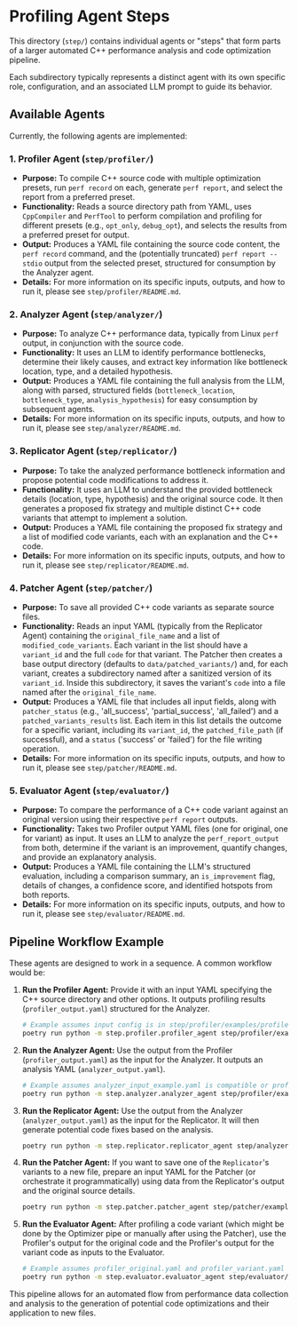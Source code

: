 # Profiling Agent Steps

This directory (`step/`) contains individual agents or "steps" that form parts of a larger automated C++ performance analysis and code optimization pipeline.

Each subdirectory typically represents a distinct agent with its own specific role, configuration, and an associated LLM prompt to guide its behavior.

## Available Agents

Currently, the following agents are implemented:

### 1. Profiler Agent (`step/profiler/`)

-   **Purpose:** To compile C++ source code with multiple optimization presets, run `perf record` on each, generate `perf report`, and select the report from a preferred preset.
-   **Functionality:** Reads a source directory path from YAML, uses `CppCompiler` and `PerfTool` to perform compilation and profiling for different presets (e.g., `opt_only`, `debug_opt`), and selects the results from a preferred preset for output.
-   **Output:** Produces a YAML file containing the source code content, the `perf record` command, and the (potentially truncated) `perf report --stdio` output from the selected preset, structured for consumption by the Analyzer agent.
-   **Details:** For more information on its specific inputs, outputs, and how to run it, please see `step/profiler/README.md`.

### 2. Analyzer Agent (`step/analyzer/`)

-   **Purpose:** To analyze C++ performance data, typically from Linux `perf` output, in conjunction with the source code.
-   **Functionality:** It uses an LLM to identify performance bottlenecks, determine their likely causes, and extract key information like bottleneck location, type, and a detailed hypothesis.
-   **Output:** Produces a YAML file containing the full analysis from the LLM, along with parsed, structured fields (`bottleneck_location`, `bottleneck_type`, `analysis_hypothesis`) for easy consumption by subsequent agents.
-   **Details:** For more information on its specific inputs, outputs, and how to run it, please see `step/analyzer/README.md`.

### 3. Replicator Agent (`step/replicator/`)

-   **Purpose:** To take the analyzed performance bottleneck information and propose potential code modifications to address it.
-   **Functionality:** It uses an LLM to understand the provided bottleneck details (location, type, hypothesis) and the original source code. It then generates a proposed fix strategy and multiple distinct C++ code variants that attempt to implement a solution.
-   **Output:** Produces a YAML file containing the proposed fix strategy and a list of modified code variants, each with an explanation and the C++ code.
-   **Details:** For more information on its specific inputs, outputs, and how to run it, please see `step/replicator/README.md`.

### 4. Patcher Agent (`step/patcher/`)

-   **Purpose:** To save all provided C++ code variants as separate source files.
-   **Functionality:** Reads an input YAML (typically from the Replicator Agent) containing the `original_file_name` and a list of `modified_code_variants`. Each variant in the list should have a `variant_id` and the full `code` for that variant. The Patcher then creates a base output directory (defaults to `data/patched_variants/`) and, for each variant, creates a subdirectory named after a sanitized version of its `variant_id`. Inside this subdirectory, it saves the variant's `code` into a file named after the `original_file_name`.
-   **Output:** Produces a YAML file that includes all input fields, along with `patcher_status` (e.g., 'all_success', 'partial_success', 'all_failed') and a `patched_variants_results` list. Each item in this list details the outcome for a specific variant, including its `variant_id`, the `patched_file_path` (if successful), and a `status` ('success' or 'failed') for the file writing operation.
-   **Details:** For more information on its specific inputs, outputs, and how to run it, please see `step/patcher/README.md`.

### 5. Evaluator Agent (`step/evaluator/`)

-   **Purpose:** To compare the performance of a C++ code variant against an original version using their respective `perf report` outputs.
-   **Functionality:** Takes two Profiler output YAML files (one for original, one for variant) as input. It uses an LLM to analyze the `perf_report_output` from both, determine if the variant is an improvement, quantify changes, and provide an explanatory analysis.
-   **Output:** Produces a YAML file containing the LLM's structured evaluation, including a comparison summary, an `is_improvement` flag, details of changes, a confidence score, and identified hotspots from both reports.
-   **Details:** For more information on its specific inputs, outputs, and how to run it, please see `step/evaluator/README.md`.

## Pipeline Workflow Example

These agents are designed to work in a sequence. A common workflow would be:

1.  **Run the Profiler Agent:** Provide it with an input YAML specifying the C++ source directory and other options. It outputs profiling results (`profiler_output.yaml`) structured for the Analyzer.
    ```bash
    # Example assumes input config is in step/profiler/examples/profiler_input_example.yaml
    poetry run python -m step.profiler.profiler_agent step/profiler/examples/profiler_input.yaml -o step/profiler/examples/profiler_output.yaml
    ```
2.  **Run the Analyzer Agent:** Use the output from the Profiler (`profiler_output.yaml`) as the input for the Analyzer. It outputs an analysis YAML (`analyzer_output.yaml`).
    ```bash
    # Example assumes analyzer_input_example.yaml is compatible or profiler_output.yaml is used directly
    poetry run python -m step.analyzer.analyzer_agent step/profiler/examples/profiler_output.yaml -o step/analyzer/examples/analyzer_output.yaml 
    ```
3.  **Run the Replicator Agent:** Use the output from the Analyzer (`analyzer_output.yaml`) as the input for the Replicator. It will then generate potential code fixes based on the analysis.
    ```bash
    poetry run python -m step.replicator.replicator_agent step/analyzer/examples/analyzer_output.yaml -o step/replicator/examples/replicator_output.yaml
    ```
4.  **Run the Patcher Agent:** If you want to save one of the `Replicator`'s variants to a new file, prepare an input YAML for the Patcher (or orchestrate it programmatically) using data from the Replicator's output and the original source details. 
    ```bash
    poetry run python -m step.patcher.patcher_agent step/patcher/examples/patcher_input.yaml -o step/patcher/examples/patcher_output.yaml
    ```
5.  **Run the Evaluator Agent:** After profiling a code variant (which might be done by the Optimizer pipe or manually after using the Patcher), use the Profiler's output for the original code and the Profiler's output for the variant code as inputs to the Evaluator. 
    ```bash
    # Example assumes profiler_original.yaml and profiler_variant.yaml are available
    poetry run python -m step.evaluator.evaluator_agent step/evaluator/examples/profiler_original.yaml step/evaluator/examples/profiler_variant.yaml -o step/evaluator/examples/evaluator_output.yaml
    ```

This pipeline allows for an automated flow from performance data collection and analysis to the generation of potential code optimizations and their application to new files.

